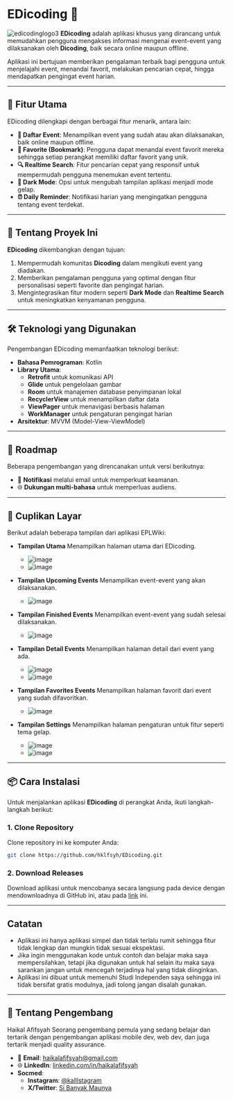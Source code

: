 # **EDicoding** 🎉  
![edicodinglogo3](https://github.com/user-attachments/assets/7127554e-b309-4fae-95e6-b33dcd51a9f5)
**EDicoding** adalah aplikasi khusus yang dirancang untuk memudahkan pengguna mengakses informasi mengenai event-event yang dilaksanakan oleh **Dicoding**, baik secara online maupun offline.  

Aplikasi ini bertujuan memberikan pengalaman terbaik bagi pengguna untuk menjelajahi event, menandai favorit, melakukan pencarian cepat, hingga mendapatkan pengingat event harian.

---

## **📌 Fitur Utama**
EDicoding dilengkapi dengan berbagai fitur menarik, antara lain:  
- **📅 Daftar Event**: Menampilkan event yang sudah atau akan dilaksanakan, baik online maupun offline.  
- **🔖 Favorite (Bookmark)**: Pengguna dapat menandai event favorit mereka sehingga setiap perangkat memiliki daftar favorit yang unik.  
- **🔍 Realtime Search**: Fitur pencarian cepat yang responsif untuk mempermudah pengguna menemukan event tertentu.  
- **🌙 Dark Mode**: Opsi untuk mengubah tampilan aplikasi menjadi mode gelap.  
- **⏰ Daily Reminder**: Notifikasi harian yang mengingatkan pengguna tentang event terdekat.  

---

## **📖 Tentang Proyek Ini**
**EDicoding** dikembangkan dengan tujuan:  
1. Mempermudah komunitas **Dicoding** dalam mengikuti event yang diadakan.  
2. Memberikan pengalaman pengguna yang optimal dengan fitur personalisasi seperti favorite dan pengingat harian.  
3. Mengintegrasikan fitur modern seperti **Dark Mode** dan **Realtime Search** untuk meningkatkan kenyamanan pengguna.  

---

## **🛠️ Teknologi yang Digunakan**
Pengembangan EDicoding memanfaatkan teknologi berikut:  
- **Bahasa Pemrograman**: Kotlin   
- **Library Utama**:  
  - **Retrofit** untuk komunikasi API  
  - **Glide** untuk pengelolaan gambar
  - **Room** untuk manajemen database penyimpanan lokal
  - **RecyclerView** untuk menampilkan daftar data
  - **ViewPager** untuk menavigasi berbasis halaman
  - **WorkManager** untuk pengaturan pengingat harian  
- **Arsitektur**: MVVM (Model-View-ViewModel)  

---

## **🚀 Roadmap**
Beberapa pengembangan yang direncanakan untuk versi berikutnya:

- 🔔 **Notifikasi** melalui email untuk memperkuat keamanan.
- 🌐 **Dukungan multi-bahasa** untuk memperluas audiens.

---

## **📸 Cuplikan Layar**
Berikut adalah beberapa tampilan dari aplikasi EPLWiki:

- **Tampilan Utama**
Menampilkan halaman utama dari EDicoding.
  - ![image](https://github.com/user-attachments/assets/e92a91fb-36ab-451d-8024-f5404a44f833)
  - ![image](https://github.com/user-attachments/assets/93ed7026-20a8-4b05-81d6-88db269fb512)

- **Tampilan Upcoming Events**
Menampilkan event-event yang akan dilaksanakan.
  - ![image](https://github.com/user-attachments/assets/fa89f207-8b7c-45c5-87ad-80782ffb3715)

- **Tampilan Finished Events**
Menampilkan event-event yang sudah selesai dilaksanakan.
  - ![image](https://github.com/user-attachments/assets/caa867bb-0c87-49b5-bab5-1d9c6279b4a0)

- **Tampilan Detail Events**
Menampilkan halaman detail dari event yang ada.
  - ![image](https://github.com/user-attachments/assets/33999477-d854-4e1c-9282-76f572d73a33)
  - ![image](https://github.com/user-attachments/assets/a70c613c-29bd-4e3a-9e58-48ab3aecbab8)

- **Tampilan Favorites Events**
Menampilkan halaman favorit dari event yang sudah difavoritkan.
  - ![image](https://github.com/user-attachments/assets/7fd94aaa-cca3-473c-b8ba-7f10bc46dc61)

- **Tampilan Settings**
Menampilkan halaman pengaturan untuk fitur seperti tema gelap.
  - ![image](https://github.com/user-attachments/assets/cb479f38-ebf4-4461-8bc9-8b8635cffe35)
  - ![image](https://github.com/user-attachments/assets/7c5f4ed0-9455-416f-b1c3-680487d61be1)

---

## **📦 Cara Instalasi**
Untuk menjalankan aplikasi **EDicoding** di perangkat Anda, ikuti langkah-langkah berikut:  

### 1. **Clone Repository**  
Clone repository ini ke komputer Anda:  
```bash
git clone https://github.com/hklfsyh/EDicoding.git
```
### 2. **Download Releases**
Download aplikasi untuk mencobanya secara langsung pada device dengan mendownloadnya di GitHub ini, atau pada [link](https://github.com/hklfsyh/EDicoding/releases/tag/v1.0.0) ini.

---

## **Catatan**
- Aplikasi ini hanya aplikasi simpel dan tidak terlalu rumit sehingga fitur tidak lengkap dan mungkin tidak sesuai ekspektasi.
- Jika ingin menggunakan kode untuk contoh dan belajar maka saya mempersilahkan, tetapi jika digunakan untuk hal selain itu maka saya sarankan jangan untuk mencegah terjadinya hal yang tidak diinginkan.
- Aplikasi ini dibuat untuk memenuhi Studi Independen saya sehingga ini tidak bersifat gratis modulnya, jadi tolong jangan disalah gunakan.

---

## **🌟 Tentang Pengembang**
Haikal Afifsyah
Seorang pengembang pemula yang sedang belajar dan tertarik dengan pengembangan aplikasi mobile dev, web dev, dan juga tertarik menjadi quality assurance.

- 📧 **Email**: haikalafifsyah@gmail.com
- 🌐 **LinkedIn**: [linkedin.com/in/haikalafifsyah](https://www.linkedin.com/in/hklfsyh-haikal/)
- **Socmed**:
  - **Instagram**: [@kalllstagram](https://www.instagram.com/kalllstagram/)
  - **X/Twitter**: [Si Banyak Maunya](https://x.com/MaujadiAnonimus)
